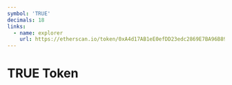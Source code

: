 ```yaml
---
symbol: 'TRUE'
decimals: 18
links:
  - name: explorer
    url: https://etherscan.io/token/0xA4d17AB1eE0efDD23edc2869E7BA96B89eEcf9AB
---
```


# TRUE Token
